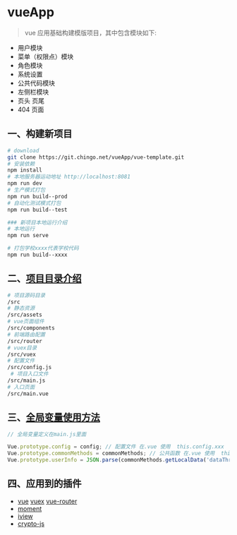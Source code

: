 # vueApp

> vue 应用基础构建模版项目，其中包含模块如下:

- 用户模块
- 菜单（权限点）模块
- 角色模块
- 系统设置
- 公共代码模块
- 左侧栏模块
- 页头 页尾
- 404 页面

## 一、构建新项目

```bash
# download
git clone https://git.chingo.net/vueApp/vue-template.git
# 安装依赖
npm install
# 本地服务器运动地址 http://localhost:8081
npm run dev
# 生产模式打包
npm run build--prod
# 自动化测试模式打包
npm run build--test

### 新项目本地运行介绍
# 本地运行
npm run serve

# 打包学校xxxx代表学校代码
npm run build--xxxx
```

## 二、[项目目录介绍](CATALOG.html)

```bash
# 项目源码目录
/src
# 静态资源
/src/assets
# vue页面组件
/src/components
# 前端路由配置
/src/router
# vuex目录
/src/vuex
# 配置文件
/src/config.js
 # 项目入口文件
/src/main.js
# 入口页面
/src/main.vue
```

## 三、[全局变量使用方法](COMMONJS.html)

```javascript
// 全局变量定义在main.js里面

Vue.prototype.config = config; // 配置文件 在.vue 使用  this.config.xxx  就能使用xxx配置
Vue.prototype.commonMethods = commonMethods; // 公共函数 在.vue 使用  this.commonMethods.xxx  就能使用xxx函数
Vue.prototype.userInfo = JSON.parse(commonMethods.getLocalData('dataThree', true, '{}')); // 用户信息 登陆后有效。在.vue 使用  this.userInfo获取
```

## 四、应用到的插件

- [vue][1] [vuex][2] [vue-router][3]
- [moment][4]
- [iview][5]
- [crypto-js][6]

[1]: https://cn.vuejs.org/v2/api/
[2]: https://vuex.vuejs.org/zh-cn/
[3]: https://router.vuejs.org/zh-cn/
[4]: http://momentjs.cn/docs/
[5]: https://www.iviewui.com/docs/guide/install
[6]: https://www.npmjs.com/package/crypto-js
